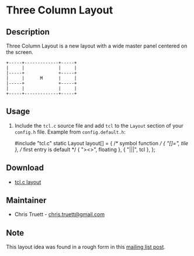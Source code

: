 Three Column Layout
===================

Description
-----------
Three Column Layout is a new layout with a wide master panel centered on
the screen.

	+-----+-------------+-----+
	|     |             |     |
	|-----+             +-----+
	|     |      M      |     |
	|-----+             +-----+
	|     |             |     |
	+-----+-------------+-----+

Usage
-----
1. Include the `tcl.c` source file and add `tcl` to the `Layout` section of
   your `config.h` file. Example from `config.default.h`:

	#include "tcl.c"
	static Layout layout[] = {
		/* symbol               function */
		{ "[]=",                tile }, /* first entry is default */
		{ "><>",                floating },
		{ "|||",                tcl },
	};

Download
--------
* [tcl.c layout](tcl.c)

Maintainer
----------
* Chris Truett - <chris.truett@gmail.com>

Note
----
This layout idea was found in a rough form in this
[mailing list post](//lists.suckless.org/dev/1008/5506.html).
